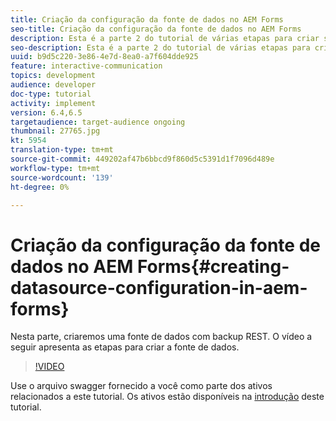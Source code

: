 ```yaml
---
title: Criação da configuração da fonte de dados no AEM Forms
seo-title: Criação da configuração da fonte de dados no AEM Forms
description: Esta é a parte 2 do tutorial de várias etapas para criar seu primeiro documento de comunicação interativo. Nesta parte, criaremos uma fonte de dados com backup REST.  O vídeo a seguir apresenta as etapas para criar a fonte de dados.
seo-description: Esta é a parte 2 do tutorial de várias etapas para criar seu primeiro documento de comunicação interativo. Nesta parte, criaremos uma fonte de dados com backup REST.  O vídeo a seguir apresenta as etapas para criar a fonte de dados.
uuid: b9d5c220-3e86-4e7d-8ea0-a7f604dde925
feature: interactive-communication
topics: development
audience: developer
doc-type: tutorial
activity: implement
version: 6.4,6.5
targetaudience: target-audience ongoing
thumbnail: 27765.jpg
kt: 5954
translation-type: tm+mt
source-git-commit: 449202af47b6bbcd9f860d5c5391d1f7096d489e
workflow-type: tm+mt
source-wordcount: '139'
ht-degree: 0%

---
```



# Criação da configuração da fonte de dados no AEM Forms{#creating-datasource-configuration-in-aem-forms}

Nesta parte, criaremos uma fonte de dados com backup REST.  O vídeo a seguir apresenta as etapas para criar a fonte de dados.

>[!VIDEO](https://video.tv.adobe.com/v/27765/?quality=9&learn=on)

Use o arquivo swagger fornecido a você como parte dos ativos relacionados a este tutorial. Os ativos estão disponíveis na [introdução](introduction.md) deste tutorial.
